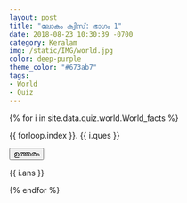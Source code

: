 ```yaml
---
layout: post
title: "ലോകം ക്വിസ്: ഭാഗം 1"
date: 2018-08-23 10:30:39 -0700
category: Keralam
img: /static/IMG/world.jpg
color: deep-purple
theme_color: "#673ab7"
tags: 
- World
- Quiz
---
```



{% for i in site.data.quiz.world.World_facts %}
<div class="w3-panel w3-pale-blue w3-leftbar w3-border-blue">
<p>{{ forloop.index }}. {{ i.ques }}</p>
</div>
<button onclick="myFunction('Demo{{ forloop.index }}')" class="w3-button w3-block w3-left-align w3-green">
ഉത്തരം</button>

<div id="Demo{{ forloop.index }}" class="w3-hide w3-container">
  <p>{{ i.ans }}</p>
</div>
{% endfor %}
